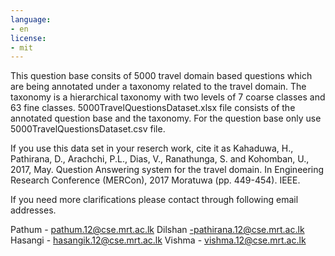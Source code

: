 ```yaml
---
language:
- en
license:
- mit
---
```

This question base consits of 5000 travel domain based questions which are being annotated under a taxonomy related to the travel domain. The taxonomy is a hierarchical taxonomy with two levels of 7 coarse classes and 63 fine classes. 5000TravelQuestionsDataset.xlsx file consists of the annotated question base and the taxonomy. For the question base only use 5000TravelQuestionsDataset.csv file.

If you use this data set in your reserch work, cite it as Kahaduwa, H., Pathirana, D., Arachchi, P.L., Dias, V., Ranathunga, S. and Kohomban, U., 2017, May. Question Answering system for the travel domain. In Engineering Research Conference (MERCon), 2017 Moratuwa (pp. 449-454). IEEE.

If you need more clarifications please contact through following email addresses.

Pathum - pathum.12@cse.mrt.ac.lk Dilshan -pathirana.12@cse.mrt.ac.lk Hasangi - hasangik.12@cse.mrt.ac.lk Vishma - vishma.12@cse.mrt.ac.lk
